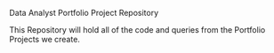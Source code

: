 Data Analyst Portfolio Project Repository


This Repository will hold all of the code and queries from the Portfolio Projects we create.
